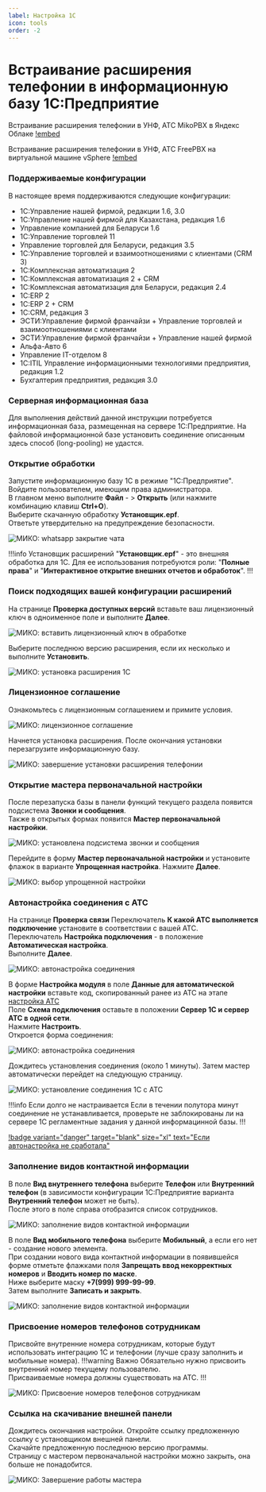 ```yaml
---
label: Настройка 1C
icon: tools
order: -2
---
```

# Встраивание расширения телефонии в информационную базу 1С:Предприятие

Встраивание расширения телефонии в УНФ, АТС MikoPBX в Яндекс Облаке
[!embed](https://www.youtube.com/watch?v=TyMqBHfwM5M)

Встраивание расширения телефонии в УНФ, АТС FreePBX на виртуальной машине vSphere 
[!embed](https://www.youtube.com/watch?v=GFYMEBzW6WI)

### Поддерживаемые конфигурации
В настоящее время поддерживаются следующие конфигурации:

* 1С:Управление нашей фирмой, редакции 1.6, 3.0
* 1С:Управление нашей фирмой для Казахстана, редакция 1.6
* Управление компанией для Беларуси 1.6
* 1С:Управление торговлей 11
* Управление торговлей для Беларуси, редакция 3.5
* 1С:Управление торговлей и взаимоотношениями с клиентами (CRM 3)
* 1С:Комплексная автоматизация 2
* 1С:Комплексная автоматизация 2 + CRM
* 1С:Комплексная автоматизация для Беларуси, редакция 2.4
* 1С:ERP 2
* 1С:ERP 2 + CRM
* 1С:CRM, редакция 3
* ЭСТИ:Управление фирмой франчайзи + Управление торговлей и взаимоотношениями с клиентами
* ЭСТИ:Управление фирмой франчайзи + Управление нашей фирмой
* Альфа-Авто 6
* Управление IT-отделом 8
* 1С:ITIL Управление информационными технологиями предприятия, редакция 1.2
* Бухгалтерия предприятия, редакция 3.0

### Серверная информационная база 
Для выполнения действий данной инструкции потребуется информационная база, размещенная на сервере 1С:Предприятие. На файловой информационной базе установить соединение описанным здесь способ (long-pooling) не удастся.
### Открытие обработки
Запустите информационную базу 1С в режиме "1С:Предприятие". Войдите пользователем, имеющим права администратора. <br>
В главном меню выполните **Файл** - > **Открыть** (или нажмите комбинацию клавиш **Ctrl+O**). <br>
Выберите скачанную обработку **Установщик.epf**. <br>
Ответьте утвердительно на предупреждение безопасности.

<img class="miko-shadow play-on-hover"  
    src="/assets/nastr_1c/nastr_1c_0.gif"
    alt="МИКО: whatsapp закрытие чата"
/> 

!!!info Установщик расширений
"**Установщик.epf**" - это внешняя обработка для 1С. Для ее использования потребуются роли: "**Полные права**" и 
"**Интерактивное открытие внешних отчетов и обработок**".
!!!

### Поиск подходящих вашей конфигурации расширений
На странице **Проверка доступных версий** вставьте ваш лицензионный ключ в одноименное поле и выполните **Далее**.

<img class="miko-shadow img-zoomable"  
    src="/assets/nastr_1c/nastr_1c_0.png"
    data-original="/assets/nastr_1c/nastr_1c_0.png"
    srcset="/assets/nastr_1c/nastr_1c_0_prev.png 1x, /assets/nastr_1c/nastr_1c_0.png 2x" 
    alt="МИКО: вставить лицензионный ключ в обработке"
/> 

Выберите последнюю версию расширения, если их несколько и выполните **Установить**.

<img class="miko-shadow img-zoomable"  
    src="/assets/nastr_1c/nastr_1c_1.png"
    data-original="/assets/nastr_1c/nastr_1c_1.png"
    srcset="/assets/nastr_1c/nastr_1c_1_prev.png 1x, /assets/nastr_1c/nastr_1c_1.png 2x" 
    alt="МИКО: установка расширения 1С"
/> 

### Лицензионное соглашение
Ознакомьтесь с лицензионным соглашением и примите условия.

<img class="miko-shadow img-zoomable"  
    src="/assets/nastr_1c/nastr_1c_2.png"
    data-original="/assets/nastr_1c/nastr_1c_2.png"
    srcset="/assets/nastr_1c/nastr_1c_2_prev.png 1x, /assets/nastr_1c/nastr_1c_2.png 2x" 
    alt="МИКО: лицензионное соглашение"
/> 

Начнется установка расширения. После окончания установки перезагрузите информационную базу.

 <img class="miko-shadow play-on-hover"  
    src="/assets/nastr_1c/nastr_1c_1.gif"
    alt="МИКО: завершение установки расширения телефонии"
/> 

### Открытие мастера первоначальной настройки 
После перезапуска базы в панели функций текущего раздела появится подсистема **Звонки и сообщения**. <br>
Также в открытых формах появится **Мастер первоначальной настройки**.

<img class="miko-shadow img-zoomable"  
    src="/assets/nastr_1c/nastr_1c_3.png"
    data-original="/assets/nastr_1c/nastr_1c_3.png"
    srcset="/assets/nastr_1c/nastr_1c_3_prev.png 1x, /assets/nastr_1c/nastr_1c_3.png 2x" 
    alt="МИКО: установлена подсистема звонки и сообщения"
/> 

Перейдите в форму **Мастер первоначальной настройки** и установите флажок в варианте **Упрощенная настройка**. Нажмите **Далее**.

<img class="miko-shadow img-zoomable"  
    src="/assets/nastr_1c/nastr_1c_4.png"
    data-original="/assets/nastr_1c/nastr_1c_4.png"
    srcset="/assets/nastr_1c/nastr_1c_4_prev.png 1x, /assets/nastr_1c/nastr_1c_4.png 2x" 
    alt="МИКО: выбор упрощенной настройки"
/> 

### Автонастройка соединения с АТС
На странице **Проверка связи** Переключатель **К какой АТС выполняется подключение** установите в соответствии с вашей АТС. <br>
Переключатель **Настройка подключения** - в положение **Автоматическая настройка**. <br>
Выполните **Далее**.

<img class="miko-shadow img-zoomable"  
    src="/assets/nastr_1c/nastr_1c_5.png"
    data-original="/assets/nastr_1c/nastr_1c_5.png"
    srcset="/assets/nastr_1c/nastr_1c_5_prev.png 1x, /assets/nastr_1c/nastr_1c_5.png 2x" 
    alt="МИКО: автонастройка соединения"
/> 

В форме **Настройка модуля** в поле **Данные для автоматической настройки** вставьте код, скопированный ранее из АТС на этапе <a href='/get-started/nastroyka_ats' target="_blank">настройка АТС</a> <br>
Поле **Схема подключения** оставьте в положении **Сервер 1С и сервер АТС в одной сети**. <br>
Нажмите **Настроить**. <br>
Откроется форма соединения:

<img class="miko-shadow img-zoomable"  
    src="/assets/nastr_1c/nastr_1c_6.png"
    data-original="/assets/nastr_1c/nastr_1c_6.png"
    srcset="/assets/nastr_1c/nastr_1c_6_prev.png 1x, /assets/nastr_1c/nastr_1c_6.png 2x" 
    alt="МИКО: автонастройка соединения"
/> 

Дождитесь установления соединения (около 1 минуты). Затем мастер автоматически перейдет на следующую страницу.

<img class="miko-shadow play-on-hover"  
    src="/assets/nastr_1c/nastr_1c_2.gif"
    alt="МИКО: установление соединения 1С с АТС"
/> 

!!!info Если долго не настраивается
Если в течении полутора минут соединение не устанавливается, проверьте не заблокированы ли на сервере 1С регламентные задания у данной информацинной базы.
!!!

[!badge variant="danger" target="blank" size="xl" text="Если автонастройка не сработала"](/faq/avtonast_soed_ne_srab)

### Заполнение видов контактной информации
В поле **Вид внутреннего телефона** выберите **Телефон** или **Внутренний телефон** (в зависимости конфигурации 1С:Предприятие варианта **Внутренний телефон** может не быть). <br>
После этого в поле справа отобразится список сотрудников.

<img class="miko-shadow img-zoomable"  
    src="/assets/nastr_1c/nastr_1c_7.png"
    data-original="/assets/nastr_1c/nastr_1c_7.png"
    srcset="/assets/nastr_1c/nastr_1c_7_prev.png 1x, /assets/nastr_1c/nastr_1c_7.png 2x" 
    alt="МИКО: заполнение видов контактной информации"
/> 

В поле **Вид мобильного телефона** выберите **Мобильный**, а если его нет - создание нового элемента. <br>
При создании нового вида контактной информации в появившейся форме отметьте флажками поля **Запрещать ввод некорректных номеров** и **Вводить номер по маске**. <br>
Ниже выберите маску **+7(999) 999-99-99**. <br>
Затем выполните **Записать и закрыть**.

<img class="miko-shadow play-on-hover"  
    src="/assets/nastr_1c/nastr_1c_3.gif"
    alt="МИКО: заполнение видов контактной информации"
/> 

### Присвоение номеров телефонов сотрудникам
Присвойте внутренние номера сотрудникам, которые будут использовать интеграцию 1С и телефонии (лучше сразу заполнить и мобильные номера).
!!!warning Важно
Обязательно нужно присвоить внутренний номер текущему пользователю. <br>
Присваиваемые номера должны существовать на АТС.
!!!

<img class="miko-shadow img-zoomable"  
    src="/assets/nastr_1c/nastr_1c_8.png"
    data-original="/assets/nastr_1c/nastr_1c_8.png"
    srcset="/assets/nastr_1c/nastr_1c_8_prev.png 1x, /assets/nastr_1c/nastr_1c_8.png 2x" 
    alt="МИКО: Присвоение номеров телефонов сотрудникам"
/>

### Ссылка на скачивание внешней панели
Дождитесь окончания настройки. Откройте ссылку предложенную ссылку с установщиком внешней панели. <br>
Скачайте предложенную последнюю версию программы. <br>
Страницу с мастером первоначальной настройки можно закрыть, она больше не понадобится. 

<img class="miko-shadow play-on-hover"  
    src="/assets/nastr_1c/nastr_1c_4.gif"
    alt="МИКО: Завершение работы мастера"
/> 
